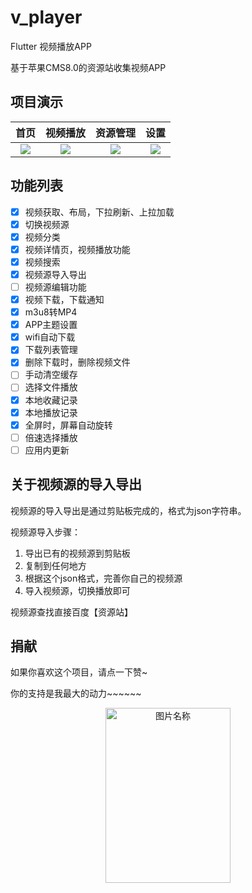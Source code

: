 # v_player
Flutter 视频播放APP

基于苹果CMS8.0的资源站收集视频APP

## 项目演示

|首页|视频播放|资源管理|设置|
|:---:|:---:|:---:|:---:|
|![](https://img-blog.csdnimg.cn/20200810114822209.jpg?x-oss-process=image/watermark,type_ZmFuZ3poZW5naGVpdGk,shadow_10,text_aHR0cHM6Ly9ibG9nLmNzZG4ubmV0L3RseTU5OTE2Nw==,size_16,color_FFFFFF,t_70)|![](https://img-blog.csdnimg.cn/20200810114820221.jpg?x-oss-process=image/watermark,type_ZmFuZ3poZW5naGVpdGk,shadow_10,text_aHR0cHM6Ly9ibG9nLmNzZG4ubmV0L3RseTU5OTE2Nw==,size_16,color_FFFFFF,t_70)|![](https://img-blog.csdnimg.cn/20200810115530316.jpg?x-oss-process=image/watermark,type_ZmFuZ3poZW5naGVpdGk,shadow_10,text_aHR0cHM6Ly9ibG9nLmNzZG4ubmV0L3RseTU5OTE2Nw==,size_16,color_FFFFFF,t_70)|![](https://img-blog.csdnimg.cn/20200810114819402.jpg?x-oss-process=image/watermark,type_ZmFuZ3poZW5naGVpdGk,shadow_10,text_aHR0cHM6Ly9ibG9nLmNzZG4ubmV0L3RseTU5OTE2Nw==,size_16,color_FFFFFF,t_70)|

## 功能列表

- [x] 视频获取、布局，下拉刷新、上拉加载
- [x] 切换视频源
- [x] 视频分类
- [x] 视频详情页，视频播放功能
- [x] 视频搜索
- [x] 视频源导入导出
- [ ] 视频源编辑功能
- [x] 视频下载，下载通知
- [x] m3u8转MP4
- [x] APP主题设置
- [x] wifi自动下载
- [x] 下载列表管理
- [x] 删除下载时，删除视频文件
- [ ] 手动清空缓存
- [ ] 选择文件播放
- [x] 本地收藏记录
- [x] 本地播放记录
- [x] 全屏时，屏幕自动旋转
- [ ] 倍速选择播放
- [ ] 应用内更新

## 关于视频源的导入导出

视频源的导入导出是通过剪贴板完成的，格式为json字符串。

视频源导入步骤：

1. 导出已有的视频源到剪贴板
2. 复制到任何地方
3. 根据这个json格式，完善你自己的视频源
4. 导入视频源，切换播放即可

视频源查找直接百度【资源站】

## 捐献

如果你喜欢这个项目，请点一下赞~

你的支持是我最大的动力~~~~~~
<div  align="center">
 <img src="./screenshot/收款码.png" width = "200" height = "280" alt="图片名称" align=center />
</div>
